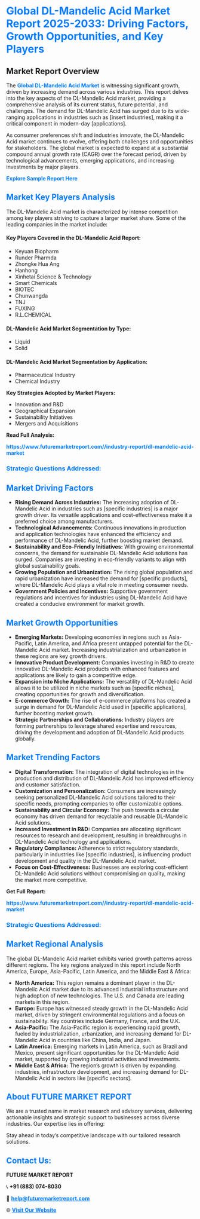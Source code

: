 <h1 style="color: #007BFF;">Global DL-Mandelic Acid Market Report 2025-2033: Driving Factors, Growth Opportunities, and Key Players</h1>

<section id="overview">
<h2>Market Report Overview</h2>
<p>The <a href="https://www.futuremarketreport.com//industry-report/dl-mandelic-acid-market" style="color: #007BFF; text-decoration: none;"><strong>Global DL-Mandelic Acid Market</strong></a> is witnessing significant growth, driven by increasing demand across various industries. This report delves into the key aspects of the DL-Mandelic Acid market, providing a comprehensive analysis of its current status, future potential, and challenges. The demand for DL-Mandelic Acid has surged due to its wide-ranging applications in industries such as [insert industries], making it a critical component in modern-day [applications].</p>
<p>As consumer preferences shift and industries innovate, the DL-Mandelic Acid market continues to evolve, offering both challenges and opportunities for stakeholders. The global market is expected to expand at a substantial compound annual growth rate (CAGR) over the forecast period, driven by technological advancements, emerging applications, and increasing investments by major players.</p>
</section>

<section id="overview">
<p><a href="https://www.futuremarketreport.com//request-sample/reportId=56493" style="color: #007BFF; text-decoration: none;"><strong>Explore Sample Report Here</strong></a></p>
</section>

<section id="key-players">
<h2 style="color: #007BFF;">Market Key Players Analysis</h2>
<p>The DL-Mandelic Acid market is characterized by intense competition among key players striving to capture a larger market share. Some of the leading companies in the market include:</p>
<h4>Key Players Covered in the DL-Mandelic Acid Report:</h4>
<ul><li>Keyuan Biopharm</li><li>Runder Pharmda</li><li>Zhongke Hua Ang</li><li>Hanhong</li><li>Xinhetai Science &amp; Technology</li><li>Smart Chemicals</li><li>BIOTEC</li><li>Chunwangda</li><li>TNJ</li><li>FUXING</li><li>R.L.CHEMICAL</li></ul>
<h4>DL-Mandelic Acid Market Segmentation by Type:</h4>
<ul><li>Liquid</li><li>Solid</li></ul>

<h4>DL-Mandelic Acid Market Segmentation by Application:</h4>
<ul><li>Pharmaceutical Industry</li><li>Chemical Industry</li></ul>
<p><strong>Key Strategies Adopted by Market Players:</strong></p>
<ul>
<li>Innovation and R&D</li>
<li>Geographical Expansion</li>
<li>Sustainability Initiatives</li>
<li>Mergers and Acquisitions</li>
</ul>
</section>

<section>
<p><strong>Read Full Analysis: </strong></p><a href="https://www.futuremarketreport.com//industry-report/dl-mandelic-acid-market" style="color: #007BFF; text-decoration: none;"><strong>https://www.futuremarketreport.com//industry-report/dl-mandelic-acid-market</strong></a>
<h3 style="color: #007BFF;">Strategic Questions Addressed:</h3>
</section>

<section id="driving-factors">
<h2 style="color: #007BFF;">Market Driving Factors</h2>
<ul>
<li><strong>Rising Demand Across Industries:</strong> The increasing adoption of DL-Mandelic Acid in industries such as [specific industries] is a major growth driver. Its versatile applications and cost-effectiveness make it a preferred choice among manufacturers.</li>
<li><strong>Technological Advancements:</strong> Continuous innovations in production and application technologies have enhanced the efficiency and performance of DL-Mandelic Acid, further boosting market demand.</li>
<li><strong>Sustainability and Eco-Friendly Initiatives:</strong> With growing environmental concerns, the demand for sustainable DL-Mandelic Acid solutions has surged. Companies are investing in eco-friendly variants to align with global sustainability goals.</li>
<li><strong>Growing Population and Urbanization:</strong> The rising global population and rapid urbanization have increased the demand for [specific products], where DL-Mandelic Acid plays a vital role in meeting consumer needs.</li>
<li><strong>Government Policies and Incentives:</strong> Supportive government regulations and incentives for industries using DL-Mandelic Acid have created a conducive environment for market growth.</li>
</ul>
</section>

<section id="growth-opportunities">
<h2 style="color: #007BFF;">Market Growth Opportunities</h2>
<ul>
<li><strong>Emerging Markets:</strong> Developing economies in regions such as Asia-Pacific, Latin America, and Africa present untapped potential for the DL-Mandelic Acid market. Increasing industrialization and urbanization in these regions are key growth drivers.</li>
<li><strong>Innovative Product Development:</strong> Companies investing in R&D to create innovative DL-Mandelic Acid products with enhanced features and applications are likely to gain a competitive edge.</li>
<li><strong>Expansion into Niche Applications:</strong> The versatility of DL-Mandelic Acid allows it to be utilized in niche markets such as [specific niches], creating opportunities for growth and diversification.</li>
<li><strong>E-commerce Growth:</strong> The rise of e-commerce platforms has created a surge in demand for DL-Mandelic Acid used in [specific applications], further boosting market growth.</li>
<li><strong>Strategic Partnerships and Collaborations:</strong> Industry players are forming partnerships to leverage shared expertise and resources, driving the development and adoption of DL-Mandelic Acid products globally.</li>
</ul>
</section>

<section id="trending-factors">
<h2 style="color: #007BFF;">Market Trending Factors</h2>
<ul>
<li><strong>Digital Transformation:</strong> The integration of digital technologies in the production and distribution of DL-Mandelic Acid has improved efficiency and customer satisfaction.</li>
<li><strong>Customization and Personalization:</strong> Consumers are increasingly seeking personalized DL-Mandelic Acid solutions tailored to their specific needs, prompting companies to offer customizable options.</li>
<li><strong>Sustainability and Circular Economy:</strong> The push towards a circular economy has driven demand for recyclable and reusable DL-Mandelic Acid solutions.</li>
<li><strong>Increased Investment in R&D:</strong> Companies are allocating significant resources to research and development, resulting in breakthroughs in DL-Mandelic Acid technology and applications.</li>
<li><strong>Regulatory Compliance:</strong> Adherence to strict regulatory standards, particularly in industries like [specific industries], is influencing product development and quality in the DL-Mandelic Acid market.</li>
<li><strong>Focus on Cost-Effectiveness:</strong> Businesses are exploring cost-efficient DL-Mandelic Acid solutions without compromising on quality, making the market more competitive.</li>
</ul>
</section>

<section>
<p><strong>Get Full Report: </strong></p><a href="https://www.futuremarketreport.com//industry-report/dl-mandelic-acid-market" style="color: #007BFF; text-decoration: none;"><strong>https://www.futuremarketreport.com//industry-report/dl-mandelic-acid-market</strong></a>
<h3 style="color: #007BFF;">Strategic Questions Addressed:</h3>
</section>


<section id="regional-analysis">
<h2 style="color: #007BFF;">Market Regional Analysis</h2>
<p>The global DL-Mandelic Acid market exhibits varied growth patterns across different regions. The key regions analyzed in this report include North America, Europe, Asia-Pacific, Latin America, and the Middle East & Africa:</p>
<ul>
<li><strong>North America:</strong> This region remains a dominant player in the DL-Mandelic Acid market due to its advanced industrial infrastructure and high adoption of new technologies. The U.S. and Canada are leading markets in this region.</li>
<li><strong>Europe:</strong> Europe has witnessed steady growth in the DL-Mandelic Acid market, driven by stringent environmental regulations and a focus on sustainability. Key countries include Germany, France, and the U.K.</li>
<li><strong>Asia-Pacific:</strong> The Asia-Pacific region is experiencing rapid growth, fueled by industrialization, urbanization, and increasing demand for DL-Mandelic Acid in countries like China, India, and Japan.</li>
<li><strong>Latin America:</strong> Emerging markets in Latin America, such as Brazil and Mexico, present significant opportunities for the DL-Mandelic Acid market, supported by growing industrial activities and investments.</li>
<li><strong>Middle East & Africa:</strong> The region’s growth is driven by expanding industries, infrastructure development, and increasing demand for DL-Mandelic Acid in sectors like [specific sectors].</li>
</ul>
</section>

<footer>
<h2 style="color: #007BFF;">About FUTURE MARKET REPORT</h2>
<p>We are a trusted name in market research and advisory services, delivering actionable insights and strategic support to businesses across diverse industries. Our expertise lies in offering:</p>

<p>Stay ahead in today’s competitive landscape with our tailored research solutions.</p>

<h2 style="color: #007BFF;">Contact Us:</h2>
<p><strong>FUTURE MARKET REPORT</strong></p>
<p>📞 <strong>+91 (883) 074-8030</strong></p>
<p>📧 <strong><a href="mailto:help@futuremarketreport.com" style="color: #007BFF;">help@futuremarketreport.com</a></strong></p>
<p>🌐 <strong><a href="https://www.futuremarketreport.com/" style="color: #007BFF;">Visit Our Website</a></strong></p>
</footer>